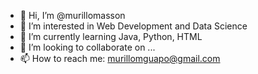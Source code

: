 - 👋 Hi, I’m @murillomasson
- 👀 I’m interested in Web Development and Data Science
- 🌱 I’m currently learning Java, Python, HTML
- 💞️ I’m looking to collaborate on ...
- 📫 How to reach me: murillomguapo@gmail.com

<!---
murillomasson/murillomasson is a ✨ special ✨ repository because its `README.md` (this file) appears on your GitHub profile.
You can click the Preview link to take a look at your changes.
--->
